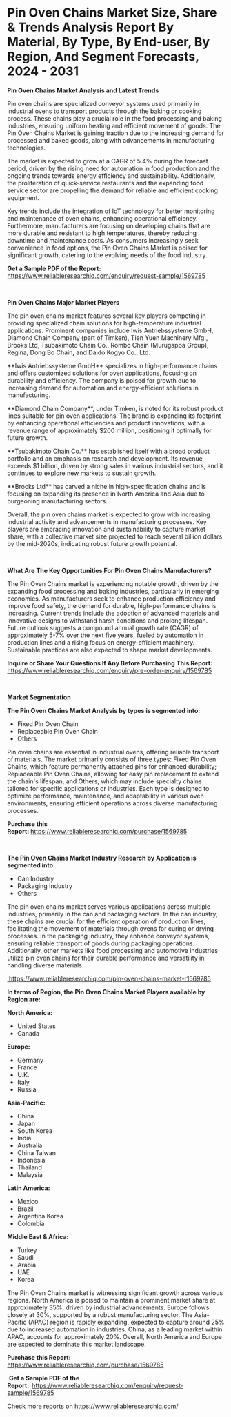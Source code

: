 <p><h1>Pin Oven Chains Market Size, Share & Trends Analysis Report By Material, By Type, By End-user, By Region, And Segment Forecasts, 2024 - 2031</h1></p><p><strong>Pin Oven Chains Market Analysis and Latest Trends</strong></p>
<p><p>Pin oven chains are specialized conveyor systems used primarily in industrial ovens to transport products through the baking or cooking process. These chains play a crucial role in the food processing and baking industries, ensuring uniform heating and efficient movement of goods. The Pin Oven Chains Market is gaining traction due to the increasing demand for processed and baked goods, along with advancements in manufacturing technologies.</p><p>The market is expected to grow at a CAGR of 5.4% during the forecast period, driven by the rising need for automation in food production and the ongoing trends towards energy efficiency and sustainability. Additionally, the proliferation of quick-service restaurants and the expanding food service sector are propelling the demand for reliable and efficient cooking equipment. </p><p>Key trends include the integration of IoT technology for better monitoring and maintenance of oven chains, enhancing operational efficiency. Furthermore, manufacturers are focusing on developing chains that are more durable and resistant to high temperatures, thereby reducing downtime and maintenance costs. As consumers increasingly seek convenience in food options, the Pin Oven Chains Market is poised for significant growth, catering to the evolving needs of the food industry.</p></p>
<p><strong>Get a Sample PDF of the Report:&nbsp;</strong> <a href="https://www.reliableresearchiq.com/enquiry/request-sample/1569785?utm_campaign=103&utm_medium=2&utm_source=Github&utm_content=ia&utm_term=29122024&utm_id=pin-oven-chains">https://www.reliableresearchiq.com/enquiry/request-sample/1569785</a></p>
<p>&nbsp;</p>
<p><strong>Pin Oven Chains Major Market Players</strong></p>
<p><p>The pin oven chains market features several key players competing in providing specialized chain solutions for high-temperature industrial applications. Prominent companies include Iwis Antriebssysteme GmbH, Diamond Chain Company (part of Timken), Tien Yuen Machinery Mfg., Brooks Ltd, Tsubakimoto Chain Co., Rombo Chain (Murugappa Group), Regina, Dong Bo Chain, and Daido Kogyo Co., Ltd.</p><p>**Iwis Antriebssysteme GmbH** specializes in high-performance chains and offers customized solutions for oven applications, focusing on durability and efficiency. The company is poised for growth due to increasing demand for automation and energy-efficient solutions in manufacturing.</p><p>**Diamond Chain Company**, under Timken, is noted for its robust product lines suitable for pin oven applications. The brand is expanding its footprint by enhancing operational efficiencies and product innovations, with a revenue range of approximately $200 million, positioning it optimally for future growth.</p><p>**Tsubakimoto Chain Co.** has established itself with a broad product portfolio and an emphasis on research and development. Its revenue exceeds $1 billion, driven by strong sales in various industrial sectors, and it continues to explore new markets to sustain growth.</p><p>**Brooks Ltd** has carved a niche in high-specification chains and is focusing on expanding its presence in North America and Asia due to burgeoning manufacturing sectors.</p><p>Overall, the pin oven chains market is expected to grow with increasing industrial activity and advancements in manufacturing processes. Key players are embracing innovation and sustainability to capture market share, with a collective market size projected to reach several billion dollars by the mid-2020s, indicating robust future growth potential.</p></p>
<p>&nbsp;</p>
<p><strong>What Are The Key Opportunities For Pin Oven Chains Manufacturers?</strong></p>
<p><p>The Pin Oven Chains market is experiencing notable growth, driven by the expanding food processing and baking industries, particularly in emerging economies. As manufacturers seek to enhance production efficiency and improve food safety, the demand for durable, high-performance chains is increasing. Current trends include the adoption of advanced materials and innovative designs to withstand harsh conditions and prolong lifespan. Future outlook suggests a compound annual growth rate (CAGR) of approximately 5-7% over the next five years, fueled by automation in production lines and a rising focus on energy-efficient machinery. Sustainable practices are also expected to shape market developments.</p></p>
<p><strong>Inquire or Share Your Questions If Any Before Purchasing This Report:</strong> <a href="https://www.reliableresearchiq.com/enquiry/pre-order-enquiry/1569785?utm_campaign=103&utm_medium=2&utm_source=Github&utm_content=ia&utm_term=29122024&utm_id=pin-oven-chains">https://www.reliableresearchiq.com/enquiry/pre-order-enquiry/1569785</a></p>
<p>&nbsp;</p>
<p><strong>Market Segmentation</strong></p>
<p><strong>The Pin Oven Chains Market Analysis by types is segmented into:</strong></p>
<p><ul><li>Fixed Pin Oven Chain</li><li>Replaceable Pin Oven Chain</li><li>Others</li></ul></p>
<p><p>Pin oven chains are essential in industrial ovens, offering reliable transport of materials. The market primarily consists of three types: Fixed Pin Oven Chains, which feature permanently attached pins for enhanced durability; Replaceable Pin Oven Chains, allowing for easy pin replacement to extend the chain's lifespan; and Others, which may include specialty chains tailored for specific applications or industries. Each type is designed to optimize performance, maintenance, and adaptability in various oven environments, ensuring efficient operations across diverse manufacturing processes.</p></p>
<p><strong>Purchase this Report:&nbsp;</strong><a href="https://www.reliableresearchiq.com/purchase/1569785?utm_campaign=103&utm_medium=2&utm_source=Github&utm_content=ia&utm_term=29122024&utm_id=pin-oven-chains">https://www.reliableresearchiq.com/purchase/1569785</a></p>
<p>&nbsp;</p>
<p><strong>The Pin Oven Chains Market Industry Research by Application is segmented into:</strong></p>
<p><ul><li>Can Industry</li><li>Packaging Industry</li><li>Others</li></ul></p>
<p><p>The pin oven chains market serves various applications across multiple industries, primarily in the can and packaging sectors. In the can industry, these chains are crucial for the efficient operation of production lines, facilitating the movement of materials through ovens for curing or drying processes. In the packaging industry, they enhance conveyor systems, ensuring reliable transport of goods during packaging operations. Additionally, other markets like food processing and automotive industries utilize pin oven chains for their durable performance and versatility in handling diverse materials.</p></p>
<p><a href="https://www.reliableresearchiq.com/pin-oven-chains-market-r1569785?utm_campaign=103&utm_medium=2&utm_source=Github&utm_content=ia&utm_term=29122024&utm_id=pin-oven-chains">&nbsp;https://www.reliableresearchiq.com/pin-oven-chains-market-r1569785</a></p>
<p><strong>In terms of Region, the Pin Oven Chains Market Players available by Region are:</strong></p>
<p>
    <p> <strong> North America: </strong>
        <ul>
            <li>United States</li>
            <li>Canada</li>
        </ul>
        </p> 
    <p> <strong> Europe: </strong>
        <ul>
            <li>Germany</li>
            <li>France</li>
            <li>U.K.</li>
            <li>Italy</li>
            <li>Russia</li>
        </ul>
        </p> 
    <p> <strong> Asia-Pacific: </strong>
        <ul>
            <li>China</li>
            <li>Japan</li>
            <li>South Korea</li>
            <li>India</li>
            <li>Australia</li>
            <li>China Taiwan</li>
            <li>Indonesia</li>
            <li>Thailand</li>
            <li>Malaysia</li>
        </ul>
        </p> 
    <p> <strong> Latin America: </strong>
        <ul>
            <li>Mexico</li>
            <li>Brazil</li>
            <li>Argentina Korea</li>
            <li>Colombia</li>
        </ul>
        </p> 
    <p> <strong> Middle East & Africa: </strong>
        <ul>
            <li>Turkey</li>
            <li>Saudi</li>
            <li>Arabia</li>
            <li>UAE</li>
            <li>Korea</li>
        </ul>
    </p>
    </p>
<p><p>The Pin Oven Chains market is witnessing significant growth across various regions. North America is poised to maintain a prominent market share at approximately 35%, driven by industrial advancements. Europe follows closely at 30%, supported by a robust manufacturing sector. The Asia-Pacific (APAC) region is rapidly expanding, expected to capture around 25% due to increased automation in industries. China, as a leading market within APAC, accounts for approximately 20%. Overall, North America and Europe are expected to dominate this market landscape.</p></p>
<p><strong>Purchase this Report: </strong><a href="https://www.reliableresearchiq.com/purchase/1569785?utm_campaign=103&utm_medium=2&utm_source=Github&utm_content=ia&utm_term=29122024&utm_id=pin-oven-chains">https://www.reliableresearchiq.com/purchase/1569785</a></p>
<p>&nbsp;<strong>Get a Sample PDF of the Report:&nbsp;&nbsp;</strong><a href="https://www.reliableresearchiq.com/enquiry/request-sample/1569785?utm_campaign=103&utm_medium=2&utm_source=Github&utm_content=ia&utm_term=29122024&utm_id=pin-oven-chains">https://www.reliableresearchiq.com/enquiry/request-sample/1569785</a></p>
<p><strong></strong></p>
<p>Check more reports on <a href="https://www.reliableresearchiq.com/?utm_campaign=103&utm_medium=2&utm_source=Github&utm_content=ia&utm_term=29122024&utm_id=pin-oven-chains">https://www.reliableresearchiq.com/</a></p>